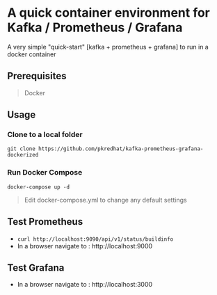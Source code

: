 # A quick container environment for Kafka / Prometheus / Grafana

A very simple "quick-start" [kafka + prometheus + grafana] to run in a docker container

## Prerequisites
> Docker

## Usage

### Clone to a local folder
```
git clone https://github.com/pkredhat/kafka-prometheus-grafana-dockerized
```

### Run Docker Compose
```
docker-compose up -d 
```
> Edit docker-compose.yml to change any default settings

## Test Prometheus
- ```curl http://localhost:9090/api/v1/status/buildinfo```
- In a browser navigate to : http://localhost:9000

## Test Grafana
- In a browser navigate to : http://localhost:3000